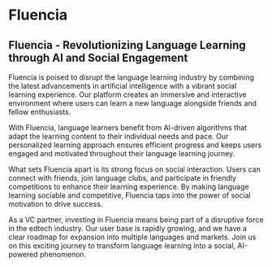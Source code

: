 # Fluencia 

## Fluencia - Revolutionizing Language Learning through AI and Social Engagement

Fluencia is poised to disrupt the language learning industry by combining the latest advancements in artificial intelligence with a vibrant social learning experience. Our platform creates an immersive and interactive environment where users can learn a new language alongside friends and fellow enthusiasts.

With Fluencia, language learners benefit from AI-driven algorithms that adapt the learning content to their individual needs and pace. Our personalized learning approach ensures efficient progress and keeps users engaged and motivated throughout their language learning journey.

What sets Fluencia apart is its strong focus on social interaction. Users can connect with friends, join language clubs, and participate in friendly competitions to enhance their learning experience. By making language learning sociable and competitive, Fluencia taps into the power of social motivation to drive success.

As a VC partner, investing in Fluencia means being part of a disruptive force in the edtech industry. Our user base is rapidly growing, and we have a clear roadmap for expansion into multiple languages and markets. Join us on this exciting journey to transform language learning into a social, AI-powered phenomenon.
